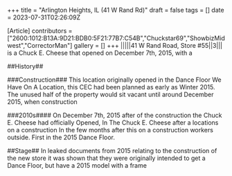 +++
title = "Arlington Heights, IL (41 W Rand Rd)"
draft = false
tags = []
date = 2023-07-31T02:26:09Z

[Article]
contributors = ["2600:1012:B13A:9D21:BDB0:5F21:77B7:C54B","Chuckstar69","ShowbizMidwest","CorrectorMan"]
gallery = []
+++
|||||41 W Rand Road, Store #55||3||| is a Chuck E. Cheese that opened on December
7th, 2015, with a 


##History##

###Construction###
This location originally opened in the Dance Floor
We Have On A Location,
this CEC had been planned as early as Winter 2015. The unused
half of the property would sit vacant until around December 2015, when construction


###2010s####
On December 7th, 2015 after of the construction the Chuck E. Cheese had officially
Opened, In The Chuck E. Cheese after a locations on a construction
In the few months after this on a construction workers outside.
First in the 2015 Dance Floor.


##Stage##
In leaked documents from 2015 relating to the construction of the new store it was shown
that they were originally intended to get a Dance Floor, but have a 2015 model
with a frame